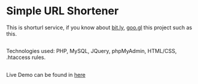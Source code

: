 Simple URL Shortener
=============

This is shorturl service, if you know about [bit.ly](http://bit.ly), [goo.gl](http://goo.gl) this project such as this.
##
Technologies used: ﻿PHP, MySQL, JQuery, phpMyAdmin, HTML/CSS, .htaccess rules.

##
Live Demo can be found in [here](http://u.tang.la)
